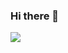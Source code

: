 ### Hi there 👋

<a href="https://www.notion.so/jeeyeonn/Park-Jiyeon-23c8bec34cdc4f7ead1adf2f3cfcfc43"><img src="https://www.notion.so/image/https%3A%2F%2Fs3-us-west-2.amazonaws.com%2Fsecure.notion-static.com%2F3d6af8e3-f3ed-4dbc-8f94-c24ffe4bb4ba%2FKakaoTalk_20220809_144221125.jpg?table=block&id=23c8bec3-4cdc-4f7e-ad1a-df2f3cfcfc43&spaceId=5088d61c-985f-4f89-9b32-b1189f877dfb&width=2000&userId=223d0b03-d202-4a4c-9757-b9dc14e1cbf1&cache=v2" /></a>
